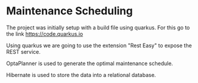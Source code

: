 # Maintenance Scheduling

 
The project was initially setup with a build file using quarkus.
For this go to the link https://code.quarkus.io

Using quarkus we are going to use the extension "Rest Easy" to expose the REST service.

OptaPlanner is used to generate the optimal maintenance schedule.

Hibernate is used to store the data into a relational database.
